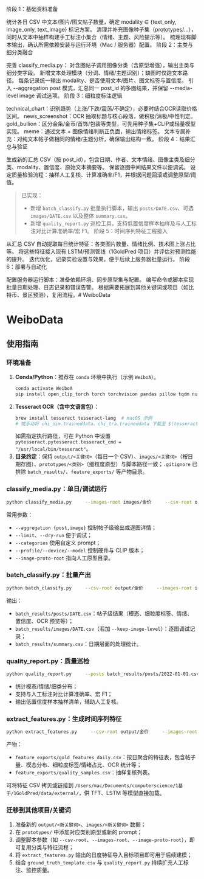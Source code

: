 阶段 1：基础资料准备

统计各日 CSV 中文本/图片/图文帖子数量，确定 modality ∈ {text_only, image_only, text_image} 标记方案。
清理并补充图像种子集（prototypes/…），同时从文本中抽样构建手工标注小集合（情绪、主题、风险提示等）。
梳理现有脚本输出，确认所需依赖安装与运行环境（Mac / 服务器）配置。
阶段 2：主类与细分类融合

完善 classify_media.py：
对含图帖子调用图像分类（含原型增强），输出主类与细分类字段。
新增文本处理模块（分词、情绪/主题识别）；缺图时仅跑文本路径。
每条记录统一输出 modality、是否使用文本/图片、图文标签与置信度。
引入 --aggregation post 模式，汇总同一 post_id 的多图结果，并保留 --media-level image 调试选项。
阶段 3：细粒度标注逻辑

technical_chart：识别趋势（上涨/下跌/震荡/不确定），必要时结合OCR读取价格区间。
news_screenshot：OCR 抽取标题与核心段落，做积极/消极/中性判定。
gold_bullion：区分金条/金币/首饰/包装等类型，可先用种子集+CLIP或轻量模型实现。
meme：通过文本 + 图像情绪判断正负面，输出情绪标签。
文本专属补充：对纯文本帖子做相同的情绪/主题分析，确保输出结构一致。
阶段 4：结果汇总与验证

生成新的汇总 CSV（按 post_id），包含日期、作者、文本情绪、图像主类及细分类、modality、置信度、原始文本摘要等。
保留逐图中间结果文件以便调试。
设定质量检验流程：抽样人工复核、计算准确率/F1，并根据问题回滚或调整原型/阈值。
> 已实现：
> - 新增 `batch_classify.py` 批量执行脚本，输出 `posts/DATE.csv`、可选 `images/DATE.csv` 以及整体 `summary.csv`。
> - 新增 `quality_report.py` 巡检工具，支持低置信度样本抽样及与人工标注对比计算准确率/宏 F1。
阶段 5：时间序列特征工程接入

从汇总 CSV 自动提取每日统计特征：各类图片数量、情绪比例、技术图上涨占比等。
将这些特征接入现有 LSTM/预测管线（1GoldPred 项目）并评估对预测性能的提升。
迭代优化，记录实验设置与效果，便于后续上服务器批量运行。
阶段 6：部署与自动化

配置服务器运行脚本：准备依赖环境、同步原型集与配置。
编写命令或脚本实现批量日期处理、日志记录和错误告警。
根据需要拓展到其他关键词或项目（如比特币、景区预测），复用流程。# WeiboData
# WeiboData


## 使用指南

### 环境准备

1. **Conda/Python**：推荐在 `conda` 环境中执行（示例 `WeiboA`）。
   ```bash
   conda activate WeiboA
   pip install open_clip_torch torch torchvision pandas pillow tqdm numpy pytesseract
   ```
2. **Tesseract OCR（含中文语言包）**：
   ```bash
   brew install tesseract tesseract-lang  # macOS 示例
   # 或手动将 chi_sim.traineddata、chi_tra.traineddata 下载至 $(tesseract --print-tessdata-dir)
   ```
   如需指定执行路径，可在 Python 中设置 `pytesseract.pytesseract.tesseract_cmd = "/usr/local/bin/tesseract"`。
3. **目录约定**：保持 `output/<关键词>`（每日一个 CSV）、`images/<关键词>`（按日期存图）、`prototypes/<类别>`（细粒度原型）与脚本路径一致；`.gitignore` 已排除 `batch_results/`、`feature_exports/` 等产物目录。

### classify_media.py：单日/调试运行

```bash
python classify_media.py     --images-root images/金价     --csv-root output/金价     --date 2022-01-01     --profile mac-cpu     --image-proto-root prototypes     --aggregation post     --output classified_posts.csv
```

常用参数：
- `--aggregation {post,image}` 控制帖子级输出或逐图详情；
- `--limit`、`--dry-run` 便于调试；
- `--categories` 使用自定义 prompt；
- `--profile/--device/--model` 控制硬件与 CLIP 版本；
- `--image-proto-root` 指向人工原型目录。

### batch_classify.py：批量产出

```bash
python batch_classify.py     --csv-root output/金价     --images-root images/金价     --output-root batch_results     --profile mac-cpu     --image-proto-root prototypes     --keep-image-level
```

输出：
- `batch_results/posts/DATE.csv`：帖子级结果（模态、细粒度标签、情绪、置信度、OCR 预览等）；
- `batch_results/images/DATE.csv`（若加 `--keep-image-level`）：逐图调试记录；
- `batch_results/summary.csv`：日期层面的处理统计。

### quality_report.py：质量巡检

```bash
python quality_report.py     --posts batch_results/posts/2022-01-01.csv     --images batch_results/images/2022-01-01.csv     --ground-truth ground_truth_template.csv     --sample-size 30     --output quality_report.json     --sample-output quality_samples.csv
```

- 统计模态/情绪/细类分布；
- 支持与人工标注对比计算准确率、宏 F1；
- 输出低置信度样本抽样清单，辅助人工复核。

### extract_features.py：生成时间序列特征

```bash
python extract_features.py     --csv-root output/金价     --images-root images/金价     --profile mac-cpu     --image-proto-root prototypes     --output feature_exports/gold_features_daily.csv
```

产物：
- `feature_exports/gold_features_daily.csv`：按日聚合的特征表，包含帖子量、模态分布、细粒度标签/情绪占比、OCR 统计等；
- `feature_exports/quality_samples.csv`：抽样复核列表。

可将特征 CSV 拷贝或链接到 `/Users/mac/Documents/computerscience/1基于/1GoldPred/data/external/`，供 TFT、LSTM 等模型直接加载。

### 迁移到其他项目/关键词

1. 准备新的 `output/<新关键词>`、`images/<新关键词>` 数据；
2. 在 `prototypes/` 中添加对应类别原型或新的 prompt；
3. 调整脚本参数（如 `--csv-root`、`--images-root`、`--image-proto-root`），即可复用分类与特征流程；
4. 将 `extract_features.py` 输出的日度特征导入目标项目即可用于后续建模；
5. 结合 `ground_truth_template.csv` 与 `quality_report.py` 持续扩充人工标注、监控质量。
